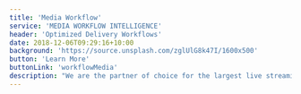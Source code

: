 ```yaml
---
title: 'Media Workflow'
service: 'MEDIA WORKFLOW INTELLIGENCE'
header: 'Optimized Delivery Workflows'
date: 2018-12-06T09:29:16+10:00
background: 'https://source.unsplash.com/zglUlG8k47I/1600x500'
button: 'Learn More'
buttonLink: 'workflowMedia'
description: "We are the partner of choice for the largest live streaming events in the world. We enable and co-create exceptional interractive experiences tahtat are brought to life with our clients' most valuable data, media, and content."
---
```


